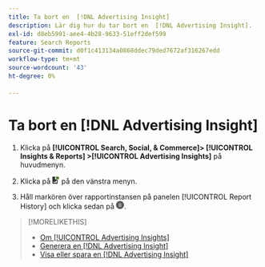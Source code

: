 ```yaml
---
title: Ta bort en  [!DNL Advertising Insight]
description: Lär dig hur du tar bort en  [!DNL Advertising Insight].
exl-id: d8eb5991-aee4-4b28-9633-51eff2def599
feature: Search Reports
source-git-commit: d0f1c413134a0868ddec79ded7672af316267edd
workflow-type: tm+mt
source-wordcount: '43'
ht-degree: 0%

---
```


# Ta bort en [!DNL Advertising Insight]

1. Klicka på **[!UICONTROL Search, Social, & Commerce]> [!UICONTROL Insights & Reports] >[!UICONTROL Advertising Insights]** på huvudmenyn.

2. Klicka på ![Rapporter](/help/search-social-commerce/assets/insight-reports.png "Rapporter") på den vänstra menyn.

3. Håll markören över rapportinstansen på panelen [!UICONTROL Report History] och klicka sedan på ![Ta bort](/help/search-social-commerce/assets/insight-delete.png "Ta bort").

>[!MORELIKETHIS]
>
>* [Om [!UICONTROL Advertising Insights]](insight-about.md)
>* [Generera en [!DNL Advertising Insight]](insight-generate.md)
>* [Visa eller spara en [!DNL Advertising Insight]](insight-view-save.md)
